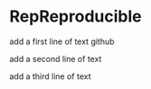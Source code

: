 # RepReproducible

add a first line of text github

add a second line of text

add a third line of text